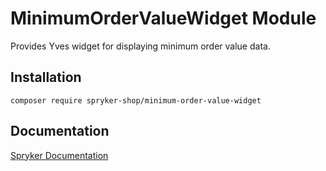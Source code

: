 # MinimumOrderValueWidget Module

Provides Yves widget for displaying minimum order value data.

## Installation

```
composer require spryker-shop/minimum-order-value-widget
```

## Documentation

[Spryker Documentation](https://academy.spryker.com)
